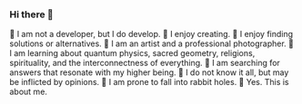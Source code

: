 ### Hi there 👋

:large_blue_circle:  I am not a developer, but I do develop.
:large_blue_circle:  I enjoy creating.
:large_blue_circle:  I enjoy finding solutions or alternatives.
:large_blue_circle:  I am an artist and a professional photographer.
:large_blue_circle:  I am learning about quantum physics, sacred geometry, religions, spirituality, and the interconnectness of everything.
:large_blue_circle:  I am searching for answers that resonate with my higher being.
:large_blue_circle:  I do not know it all, but may be inflicted by opinions.
:large_blue_circle:  I am prone to fall into rabbit holes.
:large_blue_circle:  Yes.  This is about me.
